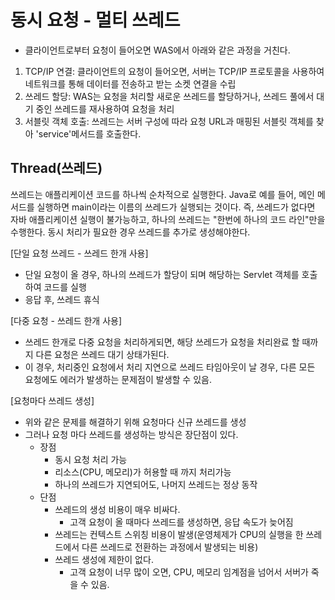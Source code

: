# 동시 요청 - 멀티 쓰레드
* 클라이언트로부터 요청이 들어오면 WAS에서 아래와 같은 과정을 거친다.
1. TCP/IP 연결: 클라이언트의 요청이 들어오면, 서버는 TCP/IP 프로토콜을 사용하여 네트워크를 통해 데이터를 전송하고 받는 소켓 연결을 수립
2. 쓰레드 할당: WAS는 요청을 처리할 새로운 쓰레드를 할당하거나, 쓰레드 풀에서 대기 중인 쓰레드를 재사용하여 요청을 처리
3. 서블릿 객체 호출: 쓰레드는 서버 구성에 따라 요청 URL과 매핑된 서블릿 객체를 찾아 'service'메서드를 호출한다. 

## Thread(쓰레드)
쓰레드는 애플리케이션 코드를 하나씩 순차적으로 실행한다. Java로 예를 들어, 메인 메서드를 실행하면 main이라는 이름의 쓰레드가 실행되는 것이다.
즉, 쓰레드가 없다면 자바 애플리케이션 실행이 불가능하고, 하나의 쓰레드는 "한번에 하나의 코드 라인"만을 수행한다. 
동시 처리가 필요한 경우 쓰레드를 추가로 생성해야한다. 

[단일 요청 쓰레드 - 쓰레드 한개 사용]
* 단일 요청이 올 경우, 하나의 쓰레드가 할당이 되며 해당하는 Servlet 객체를 호출하여 코드를 실행
* 응답 후, 쓰레드 휴식 

[다중 요청 - 쓰레드 한개 사용]
* 쓰레드 한개로 다중 요청을 처리하게되면, 해당 쓰레드가 요청을 처리완료 할 때까지 다른 요청은 쓰레드 대기 상태가된다.
* 이 경우, 처리중인 요청에서 처리 지연으로 쓰레드 타임아웃이 날 경우, 다른 모든 요청에도 에러가 발생하는 문제점이 발생할 수 있음. 

[요청마다 쓰레드 생성]
* 위와 같은 문제를 해결하기 위해 요청마다 신규 쓰레드를 생성 
* 그러나 요청 마다 쓰레드를 생성하는 방식은 장단점이 있다.
  * 장점
    * 동시 요청 처리 가능
    * 리소스(CPU, 메모리)가 허용할 때 까지 처리가능
    * 하나의 쓰레드가 지연되어도, 나머지 쓰레드는 정상 동작
  * 단점
    * 쓰레드의 생성 비용이 매우 비싸다.
      * 고객 요청이 올 때마다 쓰레드를 생성하면, 응답 속도가 늦어짐
    * 쓰레드는 컨텍스트 스위칭 비용이 발생(운영체제가 CPU의 실행을 한 쓰레드에서 다른 쓰레드로 전환하는 과정에서 발생되는 비용)
    * 쓰레드 생성에 제한이 없다.
      * 고객 요청이 너무 많이 오면, CPU, 메모리 임계점을 넘어서 서버가 죽을 수 있음. 


